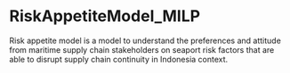 # RiskAppetiteModel_MILP
Risk appetite model is a model to understand the preferences and attitude from maritime supply chain stakeholders on seaport risk factors that are able to disrupt supply chain continuity in Indonesia context. 
